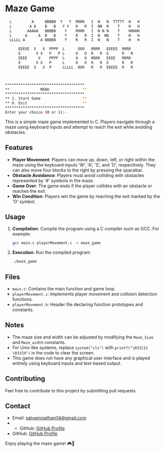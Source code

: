 # Maze Game
```bash
  L         A     BBBBB  Y   Y  RRRR   I  N   N  TTTTT  H   H 
  L        A A    B   B   Y Y   R   R  I  NN  N    T    H   H 
  L       AAAAA   BBBBB    Y    RRRR   I  N N N    T    HHHHH
  L      A     A  B   B    Y    R   R  I  N  NN    T    H   H
  LLLLL A       A BBBBB    Y    R   R  I  N   N    T    H   H

      EEEEE  X   X  PPPP  L      OOO   RRRR   EEEEE  RRRR
      E       X X   P   P L     O   O  R   R  E      R   R
      EEEE     X    PPPP  L     O   O  RRRR   EEEE   RRRR
      E       X X   P     L     O   O  R   R  E      R   R
      EEEEE  X   X  P     LLLLL  OOO   R   R  EEEEE  R   R



************************************
**              MENU               **
************************************
** 1. Start Game                   **
** 0. Exit                         **
************************************
Enter your choice (0 or 1):-
```
This is a simple maze game implemented in C. Players navigate through a maze using keyboard inputs and attempt to reach the exit while avoiding obstacles.

## Features

- **Player Movement**: Players can move up, down, left, or right within the maze using the keyboard inputs 'W', 'A', 'S', and 'D', respectively. They can also move four blocks to the right by pressing the spacebar.
- **Obstacle Avoidance**: Players must avoid colliding with obstacles represented by '#' symbols in the maze.
- **Game Over**: The game ends if the player collides with an obstacle or reaches the exit.
- **Win Condition**: Players win the game by reaching the exit marked by the 'O' symbol.

## Usage

1. **Compilation**: Compile the program using a C compiler such as GCC. For example:
    ```bash
    gcc main.c playerMovement.c -o maze_game
    ```
2. **Execution**: Run the compiled program:
    ```bash
    ./maze_game
    ```

## Files

- `main.c`: Contains the main function and game loop.
- `playerMovement.c`: Implements player movement and collision detection functions.
- `playerMovement.h`: Header file declaring function prototypes and constants.

## Notes

- The maze size and width can be adjusted by modifying the `Maze_Size` and `Maze_width` constants.
- For Unix-like systems, replace `system("cls")` with `printf("\033[2J \033[H")` in the code to clear the screen.
- This game does not have any graphical user interface and is played entirely using keyboard inputs and text-based output.

## Contributing
Feel free to contribute to this project by submitting pull requests.

## Contact
- Email: satyamnaithani14@gmail.com
- - GitHub: [GitHub Profile](https://github.com/ReaalSATYAM)
- GitHub: [GitHub Profile](https://github.com/ReaalSATYAM)

Enjoy playing the maze game! 🎮🧩
